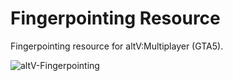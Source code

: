 # Fingerpointing Resource

Fingerpointing resource for altV:Multiplayer (GTA5).

![altV-Fingerpointing](https://gyazo.com/866a96db6b10d724e816f1ef23e993a7)
